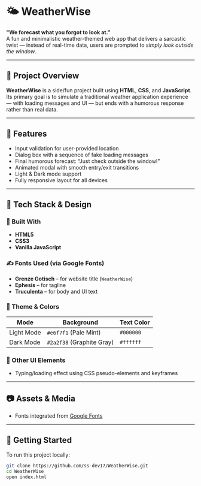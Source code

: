 # 🌤️ WeatherWise

**"We forecast what you forgot to look at."**  
A fun and minimalistic weather-themed web app that delivers a sarcastic twist — instead of real-time data, users are prompted to *simply look outside the window*.

---

## 📌 Project Overview

**WeatherWise** is a side/fun project built using **HTML**, **CSS**, and **JavaScript**.  
Its primary goal is to simulate a traditional weather application experience — with loading messages and UI — but ends with a humorous response rather than real data.

---

## 🧠 Features

- Input validation for user-provided location
- Dialog box with a sequence of fake loading messages
- Final humorous forecast: “Just check outside the window!”
- Animated modal with smooth entry/exit transitions
- Light & Dark mode support
- Fully responsive layout for all devices

---

## 🎨 Tech Stack & Design

### 🔧 Built With
- **HTML5**
- **CSS3**
- **Vanilla JavaScript**

### ✍️ Fonts Used (via Google Fonts)
- **Grenze Gotisch** – for website title (`WeatherWise`)
- **Ephesis** – for tagline
- **Truculenta** – for body and UI text

### 🎨 Theme & Colors

| Mode       | Background     | Text Color |
|------------|----------------|------------|
| Light Mode | `#e6f7f1` (Pale Mint) | `#000000` |
| Dark Mode  | `#2a2f38` (Graphite Gray) | `#ffffff` |

### 🌈 Other UI Elements

- Typing/loading effect using CSS pseudo-elements and keyframes

---

## 📷 Assets & Media

- Fonts integrated from [Google Fonts](https://fonts.google.com)


---

## 🚀 Getting Started

To run this project locally:

```bash
git clone https://github.com/ss-dev17/WeatherWise.git
cd WeatherWise
open index.html
